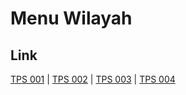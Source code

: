 # Menu Wilayah

## Link

[TPS 001](https://github.com/gigit-pemilu/pemilu-2024-82-maluku-utara/tree/main/pilpres/hitung-suara/sub/82-maluku-utara/sub/71-kota-ternate/sub/04-moti/sub/1002-moti-kota/sub/001-tps)
 | 
[TPS 002](https://github.com/gigit-pemilu/pemilu-2024-82-maluku-utara/tree/main/pilpres/hitung-suara/sub/82-maluku-utara/sub/71-kota-ternate/sub/04-moti/sub/1002-moti-kota/sub/002-tps)
 | 
[TPS 003](https://github.com/gigit-pemilu/pemilu-2024-82-maluku-utara/tree/main/pilpres/hitung-suara/sub/82-maluku-utara/sub/71-kota-ternate/sub/04-moti/sub/1002-moti-kota/sub/003-tps)
 | 
[TPS 004](https://github.com/gigit-pemilu/pemilu-2024-82-maluku-utara/tree/main/pilpres/hitung-suara/sub/82-maluku-utara/sub/71-kota-ternate/sub/04-moti/sub/1002-moti-kota/sub/004-tps)

